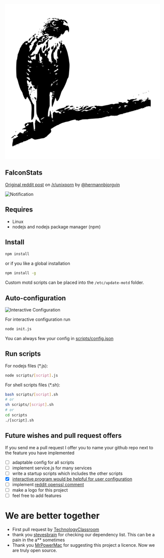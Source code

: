 ![FalconScript](/img/FalconStats.png?raw=true)
## FalconStats

[Original reddit post](https://www.reddit.com/r/unixporn/comments/8gwcti/motd_ubuntu_server_1804_lts_my_motd_scripts_for/) on [/r/unixporn](https://www.reddit.com/r/unixporn) by [@hermannbjorgvin](https://github.com/hermannbjorgvin/)

![Notification](https://i.imgur.com/XMSekjG.png)

## Requires

- Linux
- nodejs and nodejs package manager (npm)

## Install

```sh
npm install
```

or if you like a global installation

```sh
npm install -g
```

Custom motd scripts can be placed into the `/etc/update-motd` folder.

## Auto-configuration

![Interactive Configuration](https://i.imgur.com/3yulvHB.png)

For interactive configuration run

```bash
node init.js
```

You can always few your config in [scripts/config.json](config.json)

## Run scripts

For nodejs files (*.js):

```bash
node scripts/[script].js
```

For shell scripts files (*.sh):

```bash
bash scripts/[script].sh
# or
sh scripts/[script].sh
# or
cd scripts
./[script].sh
```

## Future wishes and pull request offers

If you send me a pull request I offer you to name your github repo next to the feature you have implemented

- [ ] adaptable config for all scripts
- [ ] implement service.js for many services
- [ ] write a startup scripts which includes the other scripts
- [x] [interactive program would be helpful for user configuration](https://github.com/Heholord/FalconStats/commit/ba290d6414ca126abee7c5efa8af6c4103c3104b)
- [ ] implement [reddit openssl comment](https://www.reddit.com/r/unixporn/comments/8gwcti/motd_ubuntu_server_1804_lts_my_motd_scripts_for/dyfbi0k/)
- [ ] make a logo for this project
- [ ] feel free to add features

# We are better together

- First pull request by [TechnologyClassroom](https://github.com/TechnologyClassroom)
- thank you [stevesbrain](https://github.com/stevesbrain) for checking our dependency list. This can be a pain in the a** sometimes
- Thank you [MrPowerMac](https://github.com/MrPowerMac) for suggesting this project a licence. Now we are truly open source.
